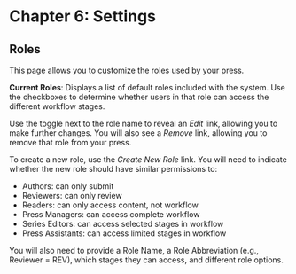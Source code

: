 # Chapter 6: Settings
## Roles

This page allows you to customize the roles used by your press.

**Current Roles**: Displays a list of default roles included with the system. Use the checkboxes to determine whether users in that role can access the different workflow stages.

Use the toggle next to the role name to reveal an *Edit* link, allowing you to make further changes. You will also see a *Remove* link, allowing you to remove that role from your press.

To create a new role, use the *Create New Role* link. You will need to indicate whether the new role should have similar permissions to:

* Authors: can only submit
* Reviewers: can only review 
* Readers: can only access content, not workflow
* Press Managers: can access complete workflow
* Series Editors: can access selected stages in workflow
* Press Assistants: can access limited stages in workflow

You will also need to provide a Role Name, a Role Abbreviation (e.g., Reviewer = REV), which stages they can access, and different role options.